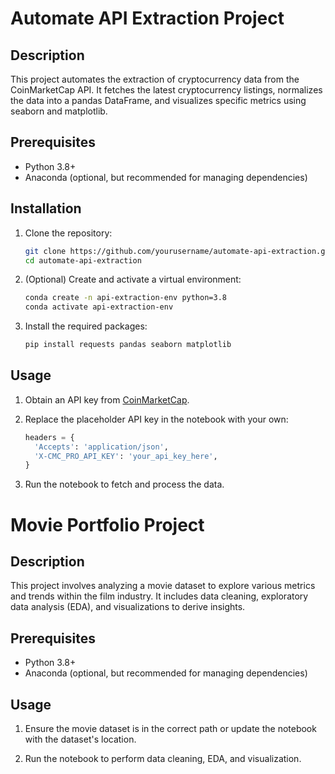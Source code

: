 # Automate API Extraction Project

## Description
This project automates the extraction of cryptocurrency data from the CoinMarketCap API. It fetches the latest cryptocurrency listings, normalizes the data into a pandas DataFrame, and visualizes specific metrics using seaborn and matplotlib.

## Prerequisites
- Python 3.8+
- Anaconda (optional, but recommended for managing dependencies)

## Installation
1. Clone the repository:
    ```bash
    git clone https://github.com/yourusername/automate-api-extraction.git
    cd automate-api-extraction
    ```

2. (Optional) Create and activate a virtual environment:
    ```bash
    conda create -n api-extraction-env python=3.8
    conda activate api-extraction-env
    ```

3. Install the required packages:
    ```bash
    pip install requests pandas seaborn matplotlib
    ```

## Usage
1. Obtain an API key from [CoinMarketCap](https://coinmarketcap.com/api/).

2. Replace the placeholder API key in the notebook with your own:
    ```python
    headers = {
      'Accepts': 'application/json',
      'X-CMC_PRO_API_KEY': 'your_api_key_here',
    }
    ```

3. Run the notebook to fetch and process the data.


# Movie Portfolio Project

## Description
This project involves analyzing a movie dataset to explore various metrics and trends within the film industry. It includes data cleaning, exploratory data analysis (EDA), and visualizations to derive insights.

## Prerequisites
- Python 3.8+
- Anaconda (optional, but recommended for managing dependencies)

## Usage
1. Ensure the movie dataset is in the correct path or update the notebook with the dataset's location.

2. Run the notebook to perform data cleaning, EDA, and visualization.
